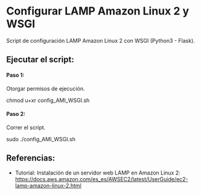 # Configurar LAMP Amazon Linux 2 y WSGI 

Script de configuración LAMP Amazon Linux 2 con WSGI (Python3 - Flask).

## Ejecutar el script:
#### Paso 1:
Otorgar permisos de ejecución.
>>>
chmod u+xr config_AMI_WSGI.sh
>>>
#### Paso 2:
Correr el script.
>>>
sudo ./config_AMI_WSGI.sh
>>>

## Referencias:
- Tutorial: Instalación de un servidor web LAMP en Amazon Linux 2: https://docs.aws.amazon.com/es_es/AWSEC2/latest/UserGuide/ec2-lamp-amazon-linux-2.html

